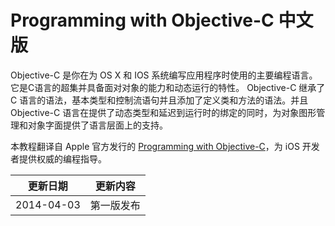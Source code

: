 # Programming with Objective-C 中文版

Objective-C 是你在为 OS X 和 IOS 系统编写应用程序时使用的主要编程语言。它是C语言的超集并具备面对对象的能力和动态运行的特性。 Objective-C 继承了 C 语言的语法，基本类型和控制流语句并且添加了定义类和方法的语法。并且 Objective-C 语言在提供了动态类型和延迟到运行时的绑定的同时，为对象图形管理和对象字面提供了语言层面上的支持。

本教程翻译自 Apple 官方发行的 [Programming with Objective-C](https://developer.apple.com/library/mac/documentation/Cocoa/Conceptual/ProgrammingWithObjectiveC)，为 iOS 开发者提供权威的编程指导。

|更新日期  |更新内容
-----------|-------
|2014-04-03|第一版发布
